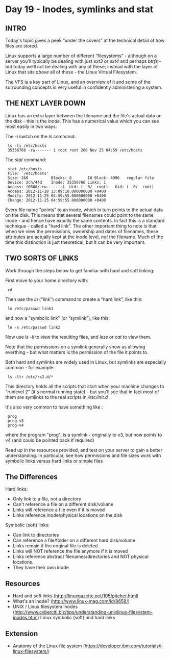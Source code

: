 # Day 19 - Inodes, symlinks and stat

## INTRO

Today's topic gives a peek “under the covers” at the technical detail of how files are stored.

Linux supports a large number of different “filesystems” - although on a server you’ll typically be dealing with just _ext3_ or _ext4_  and perhaps _btrfs_ - but today we’ll not be dealing with any of these; instead with the layer of Linux that sits _above_ all of these - the Linux Virtual Filesystem. 

The VFS is a key part of Linux, and an overview of it and some of the surrounding concepts is very useful in confidently administering a system.

## THE NEXT LAYER DOWN
Linux has an extra layer between the filename and the file's actual data on the disk - this is the _inode_. This has a numerical value which you can see most easily in two ways:

The _-i_ switch on the _ls_ command:

     ls -li /etc/hosts
     35356766 -rw------- 1 root root 260 Nov 25 04:59 /etc/hosts

The _stat_ command:

     stat /etc/hosts
     File: `/etc/hosts'
     Size: 260       	Blocks: 8      	IO Block: 4096   regular file
     Device: 2ch/44d	Inode: 35356766	Links: 1
     Access: (0600/-rw-------)  Uid: (	0/	root)   Gid: (	0/	root)
     Access: 2012-11-28 13:09:10.000000000 +0400
     Modify: 2012-11-25 04:59:55.000000000 +0400
     Change: 2012-11-25 04:59:55.000000000 +0400

Every file name "points" to an inode, which in turn points to the actual data on the disk. This means that several filenames could point to the same inode - and hence have exactly the same contents. In fact this is a standard technique - called a "hard link". The other important thing to note is that when we view the permissions, ownership and dates of filenames, these attributes are actually kept at the inode level, _not_ the filename. Much of the time this distinction is just theoretical, but it can be very important.


## TWO SORTS OF LINKS
Work through the steps below to get familiar with hard and soft linking:

First move to your home directory with:

     cd

Then use the _ln_ ("link") command to create a “hard link”, like this:

     ln /etc/passwd link1

and now a "symbolic link" (or “symlink”), like this:

     ln -s /etc/passwd link2

Now use _ls -li_ to view the resulting files, and _less_ or _cat_ to view them.

Note that the permissions on a symlink generally show as allowing everthing - but what matters is the permission of the file it points to.

Both hard and symlinks are widely used in Linux, but symlinks are especially common - for example:

     ls -ltr /etc/rc2.d/*     	

This directory holds all the scripts that start when your machine changes to “runlevel 2” (it's normal running state) - but you'll see that in fact most of them are symlinks to the real scripts in _/etc/init.d_

It's also very common to have something like :

     prog
     prog-v3
     prog-v4

where the program "prog", is a symlink - originally to v3, but now points to v4 (and could be pointed back if required)

Read up in the resources provided, and test on your server to gain a better understanding. In particular, see how permissions and file sizes work with symbolic links versus hard links or simple files


## The Differences

Hard links:

* Only link to a file, not a directory
* Can't reference a file on a different disk/volume
* Links will reference a file even if it is moved
* Links reference inode/physical locations on the disk

Symbolic (soft) links:

* Can link to directories
* Can reference a file/folder on a different hard disk/volume
* Links remain if the original file is deleted
* Links will NOT reference the file anymore if it is moved
* Links reference abstract filenames/directories and NOT physical locations.
* They have their own inode


## Resources

* Hard and soft links (http://linuxgazette.net/105/pitcher.html)
* What's an inode? (http://www.linux-mag.com/id/8658/)
* UNIX / Linux filesystem Inodes (http://www.cyberciti.biz/tips/understanding-unixlinux-filesystem-inodes.html) Linux symbolic (soft) and hard links


## Extension
* Anatomy of the Linux file system (https://developer.ibm.com/tutorials/l-linux-filesystem/)


